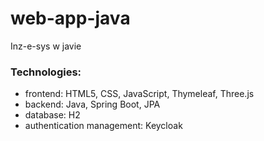# web-app-java
Inz-e-sys w javie

### Technologies:
* frontend: HTML5, CSS, JavaScript, Thymeleaf, Three.js
* backend: Java, Spring Boot, JPA
* database: H2
* authentication management: Keycloak
